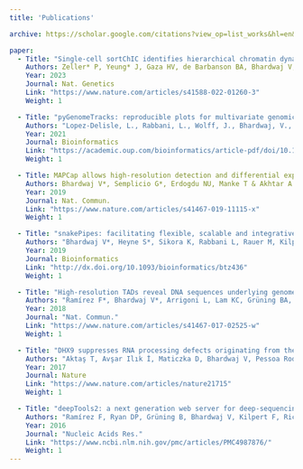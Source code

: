 ```yaml
---
title: 'Publications'

archive: https://scholar.google.com/citations?view_op=list_works&hl=en&hl=en&user=gDipTycAAAAJ&sortby=pubdate

paper:
  - Title: "Single-cell sortChIC identifies hierarchical chromatin dynamics during hematopoiesis"
    Authors: Zeller* P, Yeung* J, Gaza HV, de Barbanson BA, Bhardwaj V, Florescu M,  van der Linden R, van Oudenaarden A.
    Year: 2023
    Journal: Nat. Genetics
    Link: "https://www.nature.com/articles/s41588-022-01260-3"
    Weight: 1

  - Title: "pyGenomeTracks: reproducible plots for multivariate genomic datasets."
    Authors: "Lopez-Delisle, L., Rabbani, L., Wolff, J., Bhardwaj, V., Backofen, R., Grüning, B., Ramírez, F., & Manke, T."
    Year: 2021
    Journal: Bioinformatics
    Link: "https://academic.oup.com/bioinformatics/article-pdf/doi/10.1093/bioinformatics/btaa692/37219026/btaa692.pdf"
    Weight: 1

  - Title: MAPCap allows high-resolution detection and differential expression analysis of transcription start sites.
    Authors: Bhardwaj V*, Semplicio G*, Erdogdu NU, Manke T & Akhtar A
    Year: 2019
    Journal: Nat. Commun.
    Link: "https://www.nature.com/articles/s41467-019-11115-x"
    Weight: 1

  - Title: "snakePipes: facilitating flexible, scalable and integrative epigenomic analysis."
    Authors: "Bhardwaj V*, Heyne S*, Sikora K, Rabbani L, Rauer M, Kilpert F, Richter AS, Ryan DP & Manke T"
    Year: 2019
    Journal: Bioinformatics
    Link: "http://dx.doi.org/10.1093/bioinformatics/btz436"
    Weight: 1

  - Title: "High-resolution TADs reveal DNA sequences underlying genome organization in flies."
    Authors: "Ramírez F*, Bhardwaj V*, Arrigoni L, Lam KC, Grüning BA, Villaveces J, Habermann B, Akhtar A & Manke T"
    Year: 2018
    Journal: "Nat. Commun."
    Link: "https://www.nature.com/articles/s41467-017-02525-w"
    Weight: 1

  - Title: "DHX9 suppresses RNA processing defects originating from the Alu invasion of the human genome."
    Authors: "Aktaş T, Avşar Ilık İ, Maticzka D, Bhardwaj V, Pessoa Rodrigues C, Mittler G, Manke T, Backofen R & Akhtar A"
    Year: 2017
    Journal: Nature
    Link: "https://www.nature.com/articles/nature21715"
    Weight: 1

  - Title: "deepTools2: a next generation web server for deep-sequencing data analysis."
    Authors: "Ramírez F, Ryan DP, Grüning B, Bhardwaj V, Kilpert F, Richter AS, Heyne S, Dündar F & Manke T"
    Year: 2016
    Journal: "Nucleic Acids Res."
    Link: "https://www.ncbi.nlm.nih.gov/pmc/articles/PMC4987876/"
    Weight: 1
---
```

